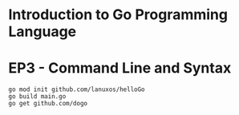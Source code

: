# Introduction to Go Programming Language
# EP3 - Command Line and Syntax
```
go mod init github.com/lanuxos/helloGo
go build main.go
go get github.com/dogo

```
